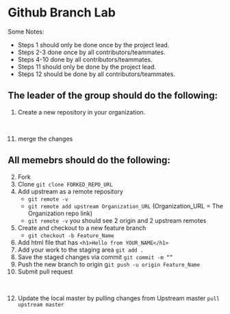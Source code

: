 # Github Branch Lab

Some Notes:
* Steps 1 should only be done once by the project lead.
* Steps 2-3 done once by all contributors/teammates.
* Steps 4-10 done by all contributors/teammates.
* Steps 11 should only be done by the project lead.
* Steps 12 should be done by all contributors/teammates.

## The leader of the group should do the following: 
1.  Create a new repository in your organization.

</br>

11. merge the changes


## All memebrs should do the following:
2. Fork
3. Clone `git clone FORKED_REPO_URL`
4. Add upstream as a remote repository
   - `git remote -v `
   - `git remote add upstream Organization_URL` (Organization_URL = The Organization repo link)
   - `git remote -v` you should see 2 origin and 2 upstream remotes 
5. Create and checkout to a new feature branch
    - `git checkout -b Feature_Name`
6. Add html file that has `<h1>Hello from YOUR_NAME</h1>`
7. Add your work to the staging area `git add .`
8. Save the staged changes via commit `git commit -m “”`
9. Push the new branch to origin g`it push -u origin Feature_Name`
10. Submit pull request

</br>

12. Update the local master by pulling changes from Upstream master `pull upstream master`
